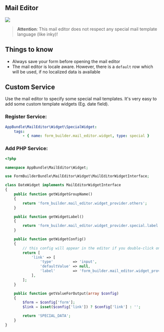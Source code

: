 ## Mail Editor

![](http://g.recordit.co/OJ7uM6FxY0.gif)

> **Attention**: This mail editor does not respect any special mail template language (like inky)!
 
## Things to know
- Always save your form before opening the mail editor
- The mail editor is locale aware. However, there is a `default` row which will be used, if no localized data is available

## Custom Service
Use the mail editor to specify some special mail templates.
It's very easy to add some custom template widgets (Eg. date field).

### Register Service:
```yml
AppBundle\MailEditor\Widget\SpecialWidget:
    tags:
        - { name: form_builder.mail_editor.widget, type: special }
```

### Add PHP Service:
```php
<?php

namespace AppBundle\MailEditor\Widget;

use FormBuilderBundle\MailEditor\Widget\MailEditorWidgetInterface;

class DateWidget implements MailEditorWidgetInterface
{
    public function getWidgetGroupName()
    {
        return 'form_builder.mail_editor.widget_provider.others';
    }

    public function getWidgetLabel()
    {
        return 'form_builder.mail_editor.widget_provider.special.label';
    }

    public function getWidgetConfig()
    {
        // this config will appear in the editor if you double-click on your widget
        return [
            'link' => [
                'type'         => 'input',
                'defaultValue' => null,
                'label'        => 'form_builder.mail_editor.widget_provider.special.link'
            ],
        ];
    }

    public function getValueForOutput(array $config)
    {
        $form = $config['form'];
        $link = isset($config['link']) ? $config['link'] : '';

        return 'SPECIAL_DATA';
    }
}
```